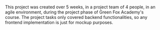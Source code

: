 This project was created over 5 weeks, in a project team of 4 people, in an agile environment, during the project phase of Green Fox Academy's course. The project tasks only covered backend functionalities, so any frontend implementation is just for mockup purposes.